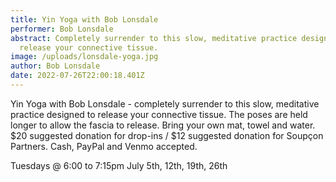 ```yaml
---
title: Yin Yoga with Bob Lonsdale
performer: Bob Lonsdale
abstract: Completely surrender to this slow, meditative practice designed to
  release your connective tissue.
image: /uploads/lonsdale-yoga.jpg
author: Bob Lonsdale
date: 2022-07-26T22:00:18.401Z
---
```

Yin Yoga with Bob Lonsdale - completely surrender to this slow, meditative practice designed to release your connective tissue.  The poses are held longer to allow the fascia to release.  Bring your own mat, towel and water.  $20 suggested donation for drop-ins / $12 suggested donation for Soupçon Partners. Cash, PayPal and Venmo accepted.

Tuesdays @ 6:00 to 7:15pm  July 5th, 12th, 19th, 26th